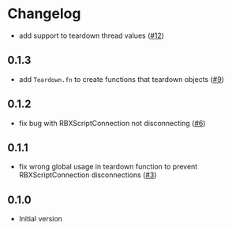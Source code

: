 # Changelog

- add support to teardown thread values ([#12](https://github.com/seaofvoices/luau-teardown/pull/12))

## 0.1.3

- add `Teardown.fn` to create functions that teardown objects ([#9](https://github.com/seaofvoices/luau-teardown/pull/9))

## 0.1.2

- fix bug with RBXScriptConnection not disconnecting ([#6](https://github.com/seaofvoices/luau-teardown/pull/6))

## 0.1.1

- fix wrong global usage in teardown function to prevent RBXScriptConnection disconnections ([#3](https://github.com/seaofvoices/luau-teardown/pull/3))

## 0.1.0

* Initial version
